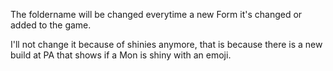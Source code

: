 The foldername will be changed everytime a new Form it's changed or added to the game.

I'll not change it because of shinies anymore, that is because there is a new build at PA that shows if a Mon is shiny with an emoji.